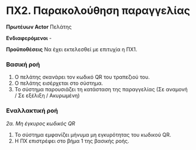 # ΠΧ2. Παρακολούθηση παραγγελίας

**Πρωτέυων Actor** Πελάτης

**Ενδιαφερόμενοι** -

**Προϋποθέσεις** Να έχει εκτελεσθεί με επιτυχία η ΠΧ1.

### Βασική ροή
1. Ο πελάτης σκανάρει τον κωδικό QR του τραπεζιού του.
2. Ο πελάτης εισέρχεται στο σύστημα.
3. Το σύστημα παρουσιάζει τη κατάσταση της παραγγελίας (Σε αναμονή / Σε εξέλιξη / Ακυρωμένη)

### Εναλλακτική ροή

*2α. Μη έγκυρος κωδικός QR*
1. Το σύστημα εμφανίζει μήνυμα μη εγκυρότητας του κωδικού QR.
2. Η ΠΧ επιστρέφει στο βήμα 1 της βασικής ροής.
